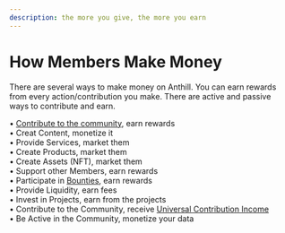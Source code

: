 ```yaml
---
description: the more you give, the more you earn
---
```


# How Members Make Money

There are several ways to make money on Anthill. You can earn rewards from every action/contribution you make. There are active and passive ways to contribute and earn.

• [Contribute to the community](how-to-contribute-today.md), earn rewards\
• Creat Content, monetize it\
• Provide Services, market them\
• Create Products, market them\
• Create Assets (NFT), market them\
• Support other Members, earn rewards\
• Participate in [Bounties](anthill-ecosystem.md), earn rewards\
• Provide Liquidity, earn fees\
• Invest in Projects, earn from the projects\
• Contribute to the Community, receive [Universal Contribution Income](anthill-ecosystem.md)\
• Be Active in the Community, monetize your data
